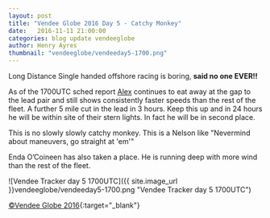 ```yaml
--- 
layout: post
title: "Vendee Globe 2016 Day 5 - Catchy Monkey"
date:   2016-11-11 21:00:00
categories: blog update vendeeglobe
author: Henry Ayres
thumbnail: "vendeeglobe/vendeeday5-1700.png"
--- 
```


Long Distance Single handed offshore racing is boring, **said no one EVER!!**

As of the 1700UTC sched report [Alex](http://www.alexthomsonracing.com/) continues to eat away at the gap to the lead pair 
and still shows consistently faster speeds than the rest of the fleet.
A further 5 mile cut in the lead in 3 hours.  Keep this up and in 24 hours he will be within site of their stern lights.  In fact he will be in second place.

This is no slowly slowly catchy monkey.  This is a Nelson like "Nevermind about maneuvers, go straight at 'em'"
 
Enda O’Coineen has also taken a place.  He is running deep with more wind than the rest of the fleet.

![Vendee Tracker day 5 1700UTC]({{ site.image_url }}vendeeglobe/vendeeday5-1700.png "Vendee Tracker day 5 1700UTC")

[&copy;Vendee Globe 2016](http://tracking2016.vendeeglobe.org/hp5ip0/){:target="_blank"}